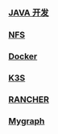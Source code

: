 ### <a href="https://renlm.github.io/doc/JAVA.html" target="_blank">JAVA 开发</a>  
### <a href="https://renlm.github.io/doc/NFS.html" target="_blank">NFS</a>  
### <a href="https://renlm.github.io/doc/DOCKER.html" target="_blank">Docker</a>  
### <a href="https://renlm.github.io/doc/K3S.html" target="_blank">K3S</a>  
### <a href="https://renlm.github.io/doc/RANCHER.html" target="_blank">RANCHER</a>  
### <a href="https://renlm.github.io/doc/MYGRAPH.html" target="_blank">Mygraph</a>  
